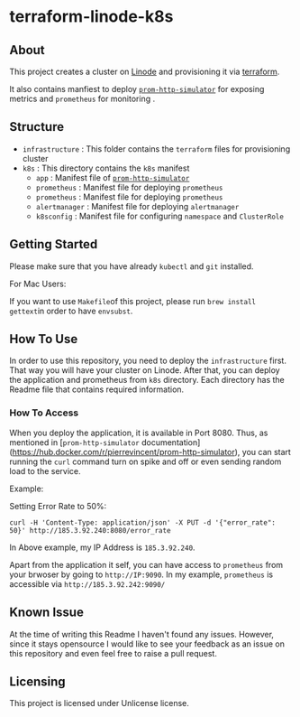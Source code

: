 # terraform-linode-k8s

## About
This project creates a cluster on [Linode](https://www.linode.com/products/kubernetes/) and provisioning it via [terraform](https://registry.terraform.io/providers/linode/linode/latest/docs/resources/lke_cluster).

It also contains manfiest to deploy [`prom-http-simulator`](https://hub.docker.com/r/pierrevincent/prom-http-simulator/) for exposing metrics and `prometheus` for monitoring .

## Structure
- `infrastructure` : This folder contains the `terraform` files for provisioning cluster
- `k8s` : This directory contains the `k8s` manifest
    - `app` : Manifest file of [`prom-http-simulator`](https://hub.docker.com/r/pierrevincent/prom-http-simulator/)
    - `prometheus` : Manifest file for deploying `prometheus`
    - `prometheus` : Manifest file for deploying `prometheus`
    - `alertmanager` : Manifest file for deploying `alertmanager`
    - `k8sconfig` : Manifest file for configuring `namespace` and `ClusterRole`
## Getting Started
Please make sure that you have already `kubectl` and `git` installed.

For Mac Users:

If you want to use `Makefile`of this project, please run `brew install gettext`in order to have `envsubst`.


## How To Use
In order to use this repository, you need to deploy the `infrastructure` first. That way you will have your cluster on Linode. After that, you can deploy the application and prometheus from `k8s` directory. Each directory has the Readme file that contains required information.

### How To Access

When you deploy the application, it is available in Port 8080. Thus, as mentioned in [`prom-http-simulator` documentation] (https://hub.docker.com/r/pierrevincent/prom-http-simulator), you can start running the `curl` command turn on spike and off or even sending random load to the service.

Example:

Setting Error Rate to 50%:

```
curl -H 'Content-Type: application/json' -X PUT -d '{"error_rate": 50}' http://185.3.92.240:8080/error_rate
```

In Above example, my IP Address is `185.3.92.240`.

Apart from the application it self, you can have access to `prometheus` from your brwoser by going to `http://IP:9090`. In my example, `prometheus` is accessible via `http://185.3.92.242:9090/`

## Known Issue
At the time of writing this Readme I haven't found any issues. However, since it stays opensource I would like to see your feedback as an issue on this repository and even feel free to raise a pull request.

## Licensing
This project is licensed under Unlicense license.